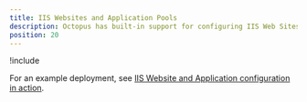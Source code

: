 ```yaml
---
title: IIS Websites and Application Pools
description: Octopus has built-in support for configuring IIS Web Sites, Applications and Virtual Directories.
position: 20
---
```


!include <iis-feature>

For an example deployment, see [IIS Website and Application configuration in action](/docs/deployment-examples/iis-websites-and-application-pools.md/#IISWebsitesandApplicationPools-IISconfigurationinaction).
